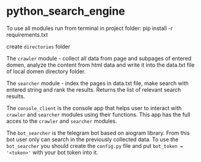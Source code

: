 # python_search_engine
                                                                       
To use all modules run from terminal in project folder:
pip install -r requirements.txt

create `directories` folder 





The `crawler` module - collect all data from page and subpages of entered domen, analyze the content from html data and write it into the data.txt file of local domen directory folder.

The `searcher` module - index the pages in data.txt file, make search with entered string and rank the results. Returns the list of relevant search results.

The `console_client` is the console app that helps user to interact with `crawler` and `searcher` modules using their functions. This app has the full acces to the `crawler` and `searcher` modules.

The `bot_searcher` is the telegram bot based on aiogram library. From this bot user only can search in the previously collected data.
To use the `bot_searcher` you should create the `config.py` file and put `bot_token = '<token>'` with your bot token into it.